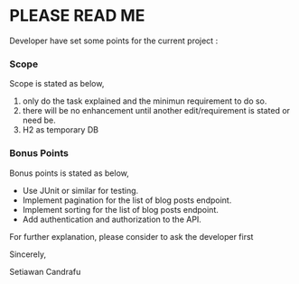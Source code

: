 # PLEASE READ ME

Developer have set some points for the current project :
### Scope
Scope is stated as below,
1. only do the task explained and the minimun requirement to do so.
2. there will be no enhancement until another edit/requirement is stated or need be.
3. H2 as temporary DB

### Bonus Points
Bonus points is stated as below,
- Use JUnit or similar for testing.
- Implement pagination for the list of blog posts endpoint.<v>
- Implement sorting for the list of blog posts endpoint.<v>
- Add authentication and authorization to the API.<v>





For further explanation, please consider to ask the developer first


Sincerely,

Setiawan Candrafu